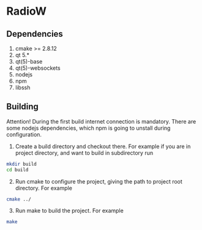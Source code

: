 # RadioW

## Dependencies

1. cmake >= 2.8.12
2. qt 5.*
  1. qt(5)-base
  2. qt(5)-websockets
3. nodejs
4. npm
5. libssh

## Building

Attention! During the first build internet connection is mandatory. There are some nodejs dependencies, which npm is going to unstall during configuration.

1. Create a build directory and checkout there. For example if you are in project directory, and want to build in subdirectory run
  ```bash
  mkdir build
  cd build
  ```
2. Run cmake to configure the project, giving the path to project root directory. For example
  ```bash
  cmake ../
  ```
3. Run make to build the project. For example
  ```bash
  make
  ```

